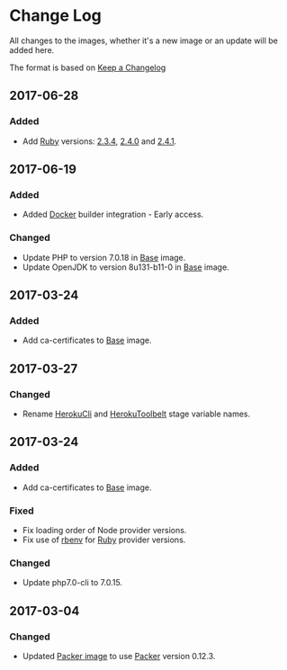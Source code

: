 # Change Log
All changes to the images, whether it's a new image or an update will be added here.

The format is based on [Keep a Changelog](http://keepachangelog.com/)

## 2017-06-28
### Added
- Add [Ruby](ruby/) versions: [2.3.4](ruby/2.3.4), [2.4.0](ruby/2.4.0) and [2.4.1](ruby/2.4.1).

## 2017-06-19
### Added
- Added [Docker](docker/) builder integration - Early access.

### Changed
- Update PHP to version 7.0.18 in [Base](base/) image. 
- Update OpenJDK to version 8u131-b11-0 in [Base](base/) image.

## 2017-03-24
### Added
- Add ca-certificates to [Base](base/) image.

## 2017-03-27
### Changed
- Rename [HerokuCli](heroku_cli) and [HerokuToolbelt](heroku_toolbelt) stage variable names. 

## 2017-03-24
### Added
- Add ca-certificates to [Base](base/) image.

### Fixed 
- Fix loading order of Node provider versions.
- Fix use of [rbenv](https://github.com/rbenv/rbenv) for [Ruby](ruby/) provider versions.

### Changed
- Update php7.0-cli to 7.0.15. 

## 2017-03-04
### Changed
- Updated [Packer image](packer/) to use [Packer](http://packer.io/) version 0.12.3.
